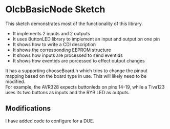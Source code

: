 # OlcbBasicNode Sketch

This sketch demonstrates most of the functionality of this library.  

* It implements 2 inputs and 2 outputs
* It uses ButtonLED library to implement an input and output on one pin
* It shows how to write a CDI description
* It shows the corresponding EEPROM structure
* It shows how inputs are processed to send eventids
* It shows how eventids are porcessed to effect output changes

It has a supporting chooseBoard.h which tries to change the pinout mapping based on the 
board type in use.  This will likely need to be modified.  
For example, the AVR328 expects buttonleds on pins 14-19, while a Tiva123 uses its two buttons as inputs and the RYB LED as outputs.  

## Modifications

I have added code to configure for a DUE.

